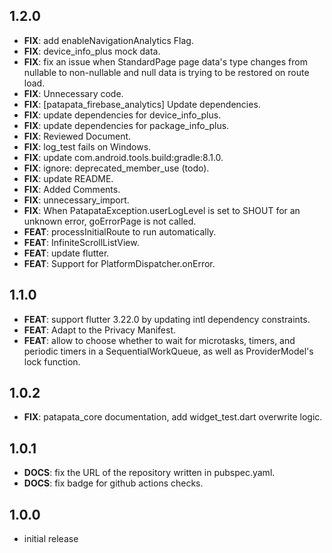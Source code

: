 ## 1.2.0

 - **FIX**: add enableNavigationAnalytics Flag.
 - **FIX**: device_info_plus mock data.
 - **FIX**: fix an issue when StandardPage page data's type changes from nullable to non-nullable and null data is trying to be restored on route load.
 - **FIX**: Unnecessary code.
 - **FIX**: [patapata_firebase_analytics] Update dependencies.
 - **FIX**: update dependencies for device_info_plus.
 - **FIX**: update dependencies for package_info_plus.
 - **FIX**: Reviewed Document.
 - **FIX**: log_test fails on Windows.
 - **FIX**: update com.android.tools.build:gradle:8.1.0.
 - **FIX**: ignore: deprecated_member_use (todo).
 - **FIX**: update README.
 - **FIX**: Added Comments.
 - **FIX**: unnecessary_import.
 - **FIX**: When PatapataException.userLogLevel is set to SHOUT for an unknown error, goErrorPage is not called.
 - **FEAT**: processInitialRoute to run automatically.
 - **FEAT**: InfiniteScrollListView.
 - **FEAT**: update flutter.
 - **FEAT**: Support for PlatformDispatcher.onError.

## 1.1.0

 - **FEAT**: support flutter 3.22.0 by updating intl dependency constraints.
 - **FEAT**: Adapt to the Privacy Manifest.
 - **FEAT**: allow to choose whether to wait for microtasks, timers, and periodic timers in a SequentialWorkQueue, as well as ProviderModel's lock function.

## 1.0.2

 - **FIX**: patapata_core documentation, add widget_test.dart overwrite logic.

## 1.0.1

 - **DOCS**: fix the URL of the repository written in pubspec.yaml.
 - **DOCS**: fix badge for github actions checks.

## 1.0.0

- initial release
